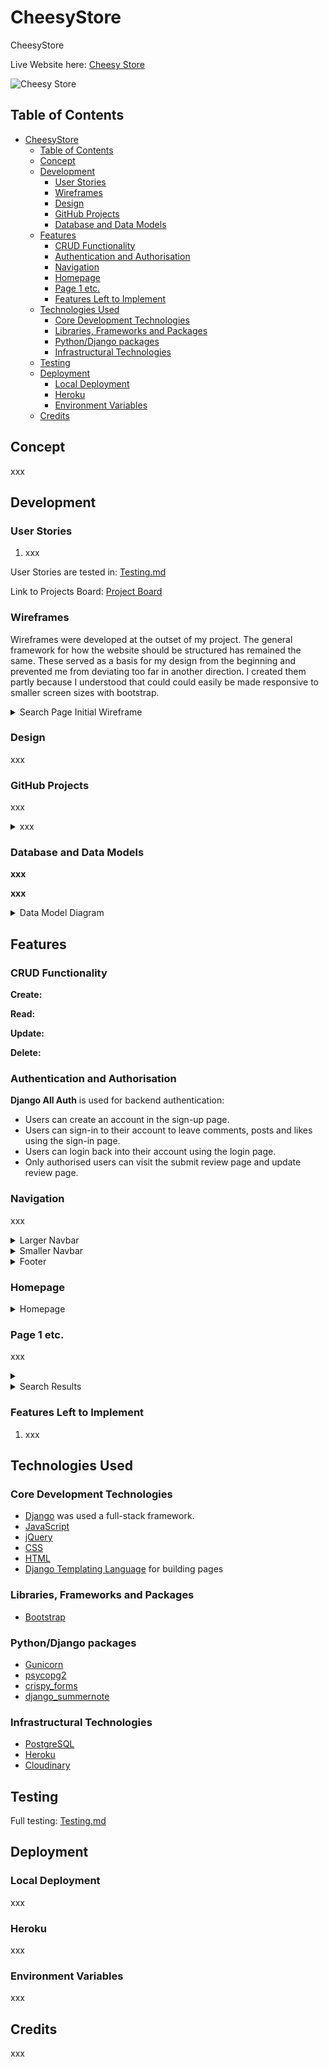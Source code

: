 # CheesyStore

CheesyStore

Live Website here: [Cheesy Store]()

![Cheesy Store]()

## Table of Contents
- [CheesyStore](#cheesystore)
  - [Table of Contents](#table-of-contents)
  - [Concept](#concept)
  - [Development](#development)
    - [User Stories](#user-stories)
    - [Wireframes](#wireframes)
    - [Design](#design)
    - [GitHub Projects](#github-projects)
    - [Database and Data Models](#database-and-data-models)
  - [Features](#features)
    - [CRUD Functionality](#crud-functionality)
    - [Authentication and Authorisation](#authentication-and-authorisation)
    - [Navigation](#navigation)
    - [Homepage](#homepage)
    - [Page 1 etc.](#page-1-etc)
    - [Features Left to Implement](#features-left-to-implement)
  - [Technologies Used](#technologies-used)
    - [Core Development Technologies](#core-development-technologies)
    - [Libraries, Frameworks and Packages](#libraries-frameworks-and-packages)
    - [Python/Django packages](#pythondjango-packages)
    - [Infrastructural Technologies](#infrastructural-technologies)
  - [Testing](#testing)
  - [Deployment](#deployment)
    - [Local Deployment](#local-deployment)
    - [Heroku](#heroku)
    - [Environment Variables](#environment-variables)
  - [Credits](#credits)

## Concept

xxx

## Development

### User Stories

1. xxx

User Stories are tested in: [Testing.md](Testing.md)

Link to Projects Board: [Project Board]()

### Wireframes

Wireframes were developed at the outset of my project. The general framework for how the website should be structured has remained the same. These served as a basis for my design from the beginning and prevented me from deviating too far in another direction. I created them partly because I understood that could could easily be made responsive to smaller screen sizes with bootstrap.

<details>
<summary>Search Page Initial Wireframe</summary>
<br>

![Search Page Initial Wireframe](static/readme_images/wireframes/New%20Wireframe%201.png)

</details>

### Design

xxx

### GitHub Projects

xxx

<details>
<summary>xxx</summary>
<br>

![]()

</details>

### Database and Data Models

**xxx**

**xxx** 

<details>
<summary>Data Model Diagram</summary>
<br>

![Data Model Diagram]()
</details>

## Features

### CRUD Functionality

**Create:** 

**Read:** 

**Update:**

**Delete:**

### Authentication and Authorisation

**Django All Auth** is used for backend authentication:

- Users can create an account in the sign-up page.
- Users can sign-in to their account to leave comments, posts and likes using the sign-in page.
- Users can login back into their account using the login page.
- Only authorised users can visit the submit review page and update review page.

### Navigation

xxx

<details>
<summary>Larger Navbar</summary>
<br>

![Larger Navbar]()
</details>

<details>
<summary>Smaller Navbar</summary>
<br>

![Smaller Navbar]()
</details>

<details>
<summary>Footer</summary>
<br>

![Footer]()
</details>

### Homepage

<details>
<summary>Homepage</summary>
<br>

![Homepage]()
</details>

### Page 1 etc.

xxx

<details>
<summary></summary>
<br>

![Search Page]()
</details>

<details>
<summary>Search Results</summary>
<br>

![Search Results]()
</details>

### Features Left to Implement

1. xxx

## Technologies Used

### Core Development Technologies

- [Django](https://www.djangoproject.com/) was used a full-stack framework.
- [JavaScript](https://ecma-international.org/publications-and-standards/standards/ecma-262/)
- [jQuery](https://jquery.com/)
- [CSS](https://www.w3.org/Style/CSS/Overview.en.html)
- [HTML](https://html.spec.whatwg.org/multipage/)
- [Django Templating Language](https://docs.djangoproject.com/en/4.2/ref/templates/language/) for building pages

### Libraries, Frameworks and Packages

- [Bootstrap](https://getbootstrap.com/)

### Python/Django packages

- [Gunicorn](https://pypi.org/project/gunicorn/)
- [psycopg2](https://pypi.org/project/psycopg2/)
- [crispy_forms](https://django-crispy-forms.readthedocs.io/en/latest/)
- [django_summernote](https://pypi.org/project/django-summernote/)
  
### Infrastructural Technologies

- [PostgreSQL](https://www.postgresql.org/)
- [Heroku](https://www.heroku.com/home)
- [Cloudinary](https://cloudinary.com/)

## Testing

Full testing: [Testing.md](Testing.md)

## Deployment 

### Local Deployment

xxx

### Heroku 

xxx

### Environment Variables

xxx

## Credits

xxx
